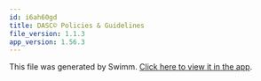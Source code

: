 ```yaml
---
id: i6ah60gd
title: DASC© Policies & Guidelines
file_version: 1.1.3
app_version: 1.56.3
---
```


This file was generated by Swimm. [Click here to view it in the app](https://app.swimm.io/repos/Z2l0aHViJTNBJTNBREFTQy1Td2ltbS1Eb2N1bWVudGF0aW9uJTNBJTNBRGlzY29yZC1BY2NvdW50LVN1cHBvcnQtQ29ycA==/playlists/i6ah60gd).
